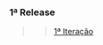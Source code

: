 ### 1ª Release

>>[1ª Iteração](https://github.com/vitornere/partiuformar/wiki/1%C2%AA-Itera%C3%A7%C3%A3o)